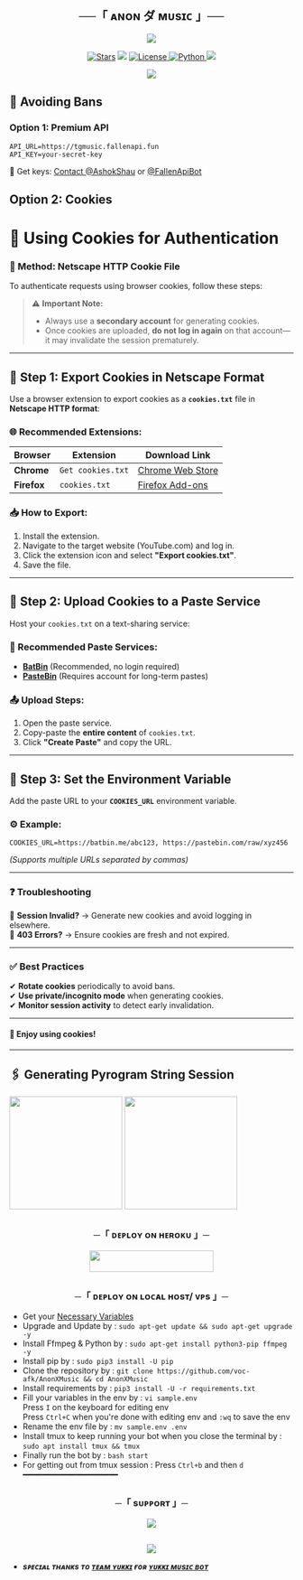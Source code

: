 <h2 align="center">
    ──「 ᴀɴᴏɴ ダ ᴍᴜsɪᴄ 」──
</h2>

<p align="center">
  <img src="https://telegra.ph/file/56d1760224589ee370186.jpg">
</p>

<p align="center">
<a href="https://github.com/voc-afk/AnonXMusic/stargazers"><img src="https://img.shields.io/github/stars/voc-afk/AnonXMusic?color=black&logo=github&logoColor=black&style=for-the-badge" alt="Stars" /></a>
<a href="https://github.com/voc-afk/AnonXMusic/network/members"> <img src="https://img.shields.io/github/forks/voc-afk/AnonXMusic?color=black&logo=github&logoColor=black&style=for-the-badge" /></a>
<a href="https://github.com/voc-afk/AnonXMusic/blob/master/LICENSE"> <img src="https://img.shields.io/badge/License-MIT-blueviolet?style=for-the-badge" alt="License" /> </a>
<a href="https://www.python.org/"> <img src="https://img.shields.io/badge/Written%20in-Python-orange?style=for-the-badge&logo=python" alt="Python" /> </a>
<a href="https://github.com/voc-afk/AnonXMusic/commits/voc-afk"> <img src="https://img.shields.io/github/last-commit/voc-afk/AnonXMusic?color=blue&logo=github&logoColor=green&style=for-the-badge" /></a>
</p>

<p align="center">
  <img src="https://telegra.ph/file/36be820a8775f0bfc773e.jpg">
</p>


## 🍪 Avoiding Bans

### Option 1: Premium API
```env
API_URL=https://tgmusic.fallenapi.fun
API_KEY=your-secret-key
```
📌 Get keys: [Contact @AshokShau](https://t.me/AshokShau) or [@FallenApiBot](https://t.me/FallenApiBot)

## Option 2: Cookies

# **📜 Using Cookies for Authentication**  

### **🔹 Method: Netscape HTTP Cookie File**  
To authenticate requests using browser cookies, follow these steps:  

> ⚠️ **Important Note:**  
> - Always use a **secondary account** for generating cookies.  
> - Once cookies are uploaded, **do not log in again** on that account—it may invalidate the session prematurely.  

---

## **📌 Step 1: Export Cookies in Netscape Format**  
Use a browser extension to export cookies as a **`cookies.txt`** file in **Netscape HTTP format**:  

### **🌐 Recommended Extensions:**  
| Browser | Extension | Download Link |  
|---------|-----------|---------------|  
| **Chrome** | `Get cookies.txt` | [Chrome Web Store](https://chromewebstore.google.com/detail/get-cookiestxt-clean/ahmnmhfbokciafffnknlekllgcnafnie) |  
| **Firefox** | `cookies.txt` | [Firefox Add-ons](https://addons.mozilla.org/en-US/firefox/addon/cookies-txt/) |  

### **📥 How to Export:**  
1. Install the extension.  
2. Navigate to the target website (YouTube.com) and log in.  
3. Click the extension icon and select **"Export cookies.txt"**.  
4. Save the file.  

---

## **📌 Step 2: Upload Cookies to a Paste Service**  
Host your `cookies.txt` on a text-sharing service:  

### **🔗 Recommended Paste Services:**  
- **[BatBin](https://batbin.me)** (Recommended, no login required)  
- **[PasteBin](https://pastebin.com)** (Requires account for long-term pastes)  

### **📤 Upload Steps:**  
1. Open the paste service.  
2. Copy-paste the **entire content** of `cookies.txt`.  
3. Click **"Create Paste"** and copy the URL.  

---

## **📌 Step 3: Set the Environment Variable**  
Add the paste URL to your **`COOKIES_URL`** environment variable.  

### **⚙️ Example:**  
```env
COOKIES_URL=https://batbin.me/abc123, https://pastebin.com/raw/xyz456
```  
*(Supports multiple URLs separated by commas)*  

---

### **❓ Troubleshooting**  
🔸 **Session Invalid?** → Generate new cookies and avoid logging in elsewhere.  
🔸 **403 Errors?** → Ensure cookies are fresh and not expired.

---

### **✅ Best Practices**  
✔ **Rotate cookies** periodically to avoid bans.  
✔ **Use private/incognito mode** when generating cookies.  
✔ **Monitor session activity** to detect early invalidation.  

---

#### **🎉 Enjoy using cookies!**

---

## 🖇 Generating Pyrogram String Session

<p>
<a href="https://telegram.tools/session-string-generator#pyrogram"><img src="https://img.shields.io/badge/Generate%20On%20Site-blueviolet?style=for-the-badge&logo=appveyor" width="200""/></a>
<a href="https://t.me/strgen_bot"><img src="https://img.shields.io/badge/TG%20String%20Gen%20Bot-blueviolet?style=for-the-badge&logo=appveyor" width="200""/></a>
</p>

##

<h3 align="center">
    ─「 ᴅᴇᴩʟᴏʏ ᴏɴ ʜᴇʀᴏᴋᴜ 」─
</h3>

<p align="center"><a href="https://dashboard.heroku.com/new?template=https://github.com/voc-afk/AnonXMusic"> <img src="https://img.shields.io/badge/Deploy%20On%20Heroku-black?style=for-the-badge&logo=heroku" width="220" height="38.45"/></a></p>

##

<h3 align="center">
    ─「 ᴅᴇᴩʟᴏʏ ᴏɴ ʟᴏᴄᴀʟ ʜᴏsᴛ/ ᴠᴘs 」─
</h3>

- Get your [Necessary Variables](https://github.com/voc-afk/AnonXMusic/blob/master/sample.env)
- Upgrade and Update by :
`sudo apt-get update && sudo apt-get upgrade -y`
- Install Ffmpeg & Python by :
`sudo apt-get install python3-pip ffmpeg -y`
- Install pip by :
`sudo pip3 install -U pip`
- Clone the repository by :
`git clone https://github.com/voc-afk/AnonXMusic && cd AnonXMusic`
- Install requirements by :
`pip3 install -U -r requirements.txt`
- Fill your variables in the env by :
`vi sample.env`<br>
Press `I` on the keyboard for editing env<br>
Press `Ctrl+C` when you're done with editing env and `:wq` to save the env<br>
- Rename the env file by :
`mv sample.env .env`
- Install tmux to keep running your bot when you close the terminal by :
`sudo apt install tmux && tmux`
- Finally run the bot by :
`bash start`
- For getting out from tmux session : Press `Ctrl+b` and then `d`<br>
━━━━━━━━━━━━━━━━━━━━

##

<h3 align="center">
    ─「 sᴜᴩᴩᴏʀᴛ 」─
</h3>

<p align="center">
<a href="https://telegram.me/DevilsHeavenMF"><img src="https://img.shields.io/badge/-Support%20Group-blue.svg?style=for-the-badge&logo=Telegram"></a>
</p>

##

<p align="center">
<a href="https://telegram.me/FallenAssociation"><img src="https://img.shields.io/badge/-Support%20Channel-blue.svg?style=for-the-badge&logo=Telegram"></a>
</p>

- <b> _sᴩᴇᴄɪᴀʟ ᴛʜᴀɴᴋs ᴛᴏ [ᴛᴇᴀᴍ ʏᴜᴋᴋɪ](https://github.com/TeamYukki) ғᴏʀ [ʏᴜᴋᴋɪ ᴍᴜsɪᴄ ʙᴏᴛ](https://github.com/TeamYukki/YukkiMusicBot)_ </b>

